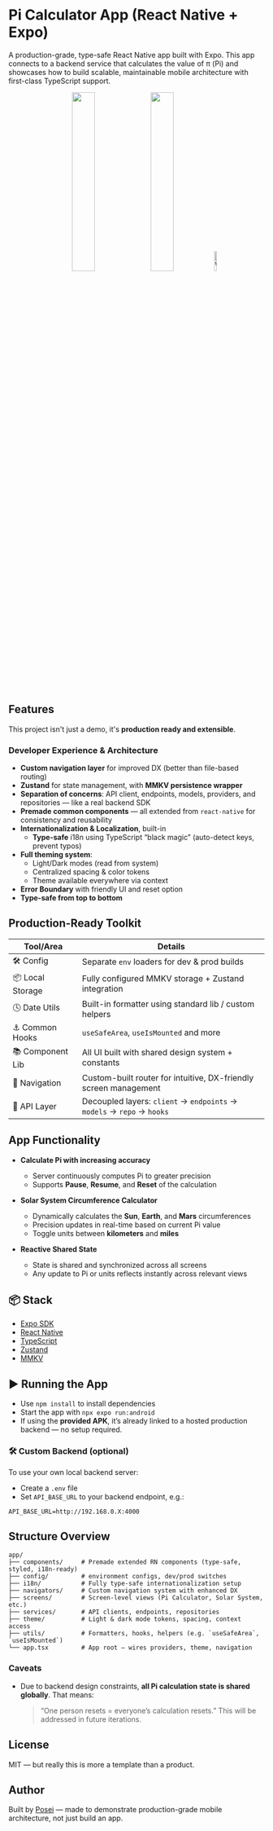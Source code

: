 # Pi Calculator App (React Native + Expo)

A production-grade, type-safe React Native app built with Expo. This app connects to a backend service that calculates the value of π (Pi) and showcases how to build scalable, maintainable mobile architecture with first-class TypeScript support.
<p align="center">
  <img src="https://github.com/user-attachments/assets/2d6743a3-a667-467c-9be1-95408e10129c" width="30%" />
  <img src="https://github.com/user-attachments/assets/5af9d77e-549c-4dcf-9212-eaa75f913fa4" width="30%" />
  <a href="https://github.com/user-attachments/assets/58fbbffc-3165-4e3b-a594-9729f35906ad" target="_blank">
    <img src="https://img.icons8.com/ios-filled/100/play--v1.png" width="10%" title="Watch Demo Video" />
  </a>
</p>



## Features

This project isn't just a demo, it's **production ready and extensible**.

### Developer Experience & Architecture

- **Custom navigation layer** for improved DX (better than file-based routing)
- **Zustand** for state management, with **MMKV persistence wrapper**
- **Separation of concerns**: API client, endpoints, models, providers, and repositories — like a real backend SDK
- **Premade common components** — all extended from `react-native` for consistency and reusability
- **Internationalization & Localization**, built-in
  - **Type-safe** i18n using TypeScript “black magic” (auto-detect keys, prevent typos)
- **Full theming system**:
  - Light/Dark modes (read from system)
  - Centralized spacing & color tokens
  - Theme available everywhere via context
- **Error Boundary** with friendly UI and reset option
- **Type-safe from top to bottom**


## Production-Ready Toolkit

| Tool/Area         | Details                                                                 |
|------------------|-------------------------------------------------------------------------|
| 🛠 Config         | Separate `env` loaders for dev & prod builds                            |
| 📦 Local Storage  | Fully configured MMKV storage + Zustand integration                     |
| 🕓 Date Utils     | Built-in formatter using standard lib / custom helpers                  |
| ⚓️ Common Hooks   | `useSafeArea`, `useIsMounted` and more                                 |
| 📚 Component Lib  | All UI built with shared design system + constants                      |
| 📱 Navigation     | Custom-built router for intuitive, DX-friendly screen management        |
| 🔌 API Layer      | Decoupled layers: `client` → `endpoints` → `models` → `repo` → `hooks`  |


## App Functionality

* **Calculate Pi with increasing accuracy**

  * Server continuously computes Pi to greater precision
  * Supports **Pause**, **Resume**, and **Reset** of the calculation

* **Solar System Circumference Calculator**

  * Dynamically calculates the **Sun**, **Earth**, and **Mars** circumferences
  * Precision updates in real-time based on current Pi value
  * Toggle units between **kilometers** and **miles**

* **Reactive Shared State**

  * State is shared and synchronized across all screens
  * Any update to Pi or units reflects instantly across relevant views


## 📦 Stack

- [Expo SDK](https://docs.expo.dev/)
- [React Native](https://reactnative.dev/)
- [TypeScript](https://www.typescriptlang.org/)
- [Zustand](https://github.com/pmndrs/zustand)
- [MMKV](https://github.com/mrousavy/react-native-mmkv)


## ▶️ Running the App

* Use `npm install` to install dependencies
* Start the app with `npx expo run:android`
* If using the **provided APK**, it’s already linked to a hosted production backend — no setup required.


### 🛠️ Custom Backend (optional)

To use your own local backend server:

* Create a `.env` file
* Set `API_BASE_URL` to your backend endpoint, e.g.:

```env
API_BASE_URL=http://192.168.0.X:4000
```


## Structure Overview

```
app/
├── components/     # Premade extended RN components (type-safe, styled, i18n-ready)
├── config/         # environment configs, dev/prod switches
├── i18n/           # Fully type-safe internationalization setup
├── navigators/     # Custom navigation system with enhanced DX
├── screens/        # Screen-level views (Pi Calculator, Solar System, etc.)
├── services/       # API clients, endpoints, repositories
├── theme/          # Light & dark mode tokens, spacing, context access
├── utils/          # Formatters, hooks, helpers (e.g. `useSafeArea`, `useIsMounted`)
└── app.tsx         # App root — wires providers, theme, navigation
```

### Caveats

* Due to backend design constraints, **all Pi calculation state is shared globally**.
  That means:

  > “One person resets = everyone’s calculation resets.”
  > This will be addressed in future iterations.


## License

MIT — but really this is more a template than a product.


## Author

Built by [Posei](https://github.com/posei) — made to demonstrate production-grade mobile architecture, not just build an app.

